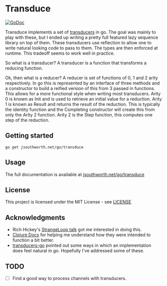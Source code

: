 # Transduce

[![GoDoc](https://godoc.org/jsouthworth.net/go/transduce?status.svg)](https://godoc.org/jsouthworth.net/go/transduce)

Transduce implements a set of [transducers](https://www.youtube.com/watch?v=6mTbuzafcII) in go. The goal was mainly to play with these, but I ended up writing a pretty full featured lazy sequence library on top of them. These transducers use reflection to allow one to write natural looking code to pass to them. The types are then enforced at runtime. This tradeoff seems to work well in practice.

So what is a transducer? A transducer is a function that transforms a reducing function.

Ok, then what is a reducer? A reducer is set of functions of  0, 1 and 2 arity respectively. In go this is represented by an interface of three methods and a constructor to build a reified version of this from 3 passed in functions. This allows for a more functional style when writing most transducers. Arity 0 is known as Init and is used to retrieve an initial value for a reduction. Arity 1 is known as Result and returns the result of the reduction. This is typically the identity function and the Completing constructor will create this from only the Arity 2 function. Arity 2 is the Step function, this computes one step of the reduction.

## Getting started
```
go get jsouthworth.net/go/transduce
```

## Usage

The full documentation is available at
[jsouthworth.net/go/transduce](https://jsouthworth.net/go/transduce)

## License

This project is licensed under the MIT License - see [LICENSE](LICENSE)

## Acknowledgments

* Rich Hickey's [StrangeLoop talk](https://www.youtube.com/watch?v=6mTbuzafcII) got me interested in doing this.
* [Clojure Docs](https://clojure.org/reference/transducers) for helping me understand how they were intended to function a bit better.
* [transducers-go](https://github.com/sdboyer/transducers-go) pointed out some ways in which an implementation does feel natural in go. Hopefully I've addressed some of these.

## TODO

* [ ] Find a good way to process channels with transducers.
